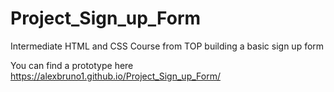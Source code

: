 # Project_Sign_up_Form
Intermediate HTML and CSS Course from TOP building a basic sign up form

You can find a prototype here https://alexbruno1.github.io/Project_Sign_up_Form/

